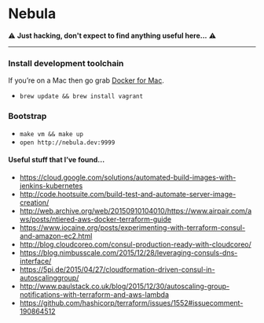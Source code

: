 # Nebula

:warning: **Just hacking, don't expect to find anything useful here...** :warning:

***

### Install development toolchain

If you’re on a Mac then go grab [Docker for Mac](https://docs.docker.com/engine/installation/mac/).

- `brew update && brew install vagrant`

### Bootstrap

- `make vm && make up`
- `open http://nebula.dev:9999`

#### Useful stuff that I’ve found...

- https://cloud.google.com/solutions/automated-build-images-with-jenkins-kubernetes
- http://code.hootsuite.com/build-test-and-automate-server-image-creation/
- http://web.archive.org/web/20150910104010/https://www.airpair.com/aws/posts/ntiered-aws-docker-terraform-guide
- https://www.iocaine.org/posts/experimenting-with-terraform-consul-and-amazon-ec2.html
- http://blog.cloudcoreo.com/consul-production-ready-with-cloudcoreo/
- https://blog.nimbusscale.com/2015/12/28/leveraging-consuls-dns-interface/
- https://5pi.de/2015/04/27/cloudformation-driven-consul-in-autoscalinggroup/
- http://www.paulstack.co.uk/blog/2015/12/30/autoscaling-group-notifications-with-terraform-and-aws-lambda
- https://github.com/hashicorp/terraform/issues/1552#issuecomment-190864512
